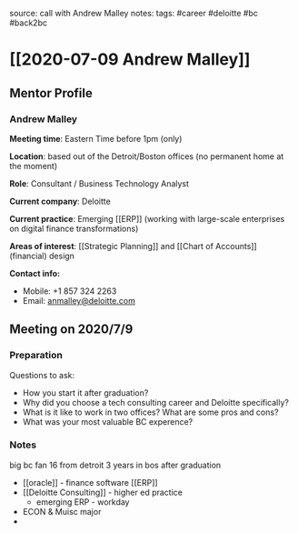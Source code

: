source: call with Andrew Malley
notes: 
tags: #career #deloitte #bc #back2bc

# [[2020-07-09 Andrew Malley]]

## Mentor Profile
### Andrew Malley
**Meeting time**: Eastern Time before 1pm (only)

**Location**: based out of the Detroit/Boston offices (no permanent home at the moment)

**Role**: Consultant / Business Technology Analyst 

**Current company**: Deloitte

**Current practice**: Emerging [[ERP]] (working with large-scale enterprises on digital finance transformations)

**Areas of interest**: [[Strategic Planning]] and [[Chart of Accounts]] (financial) design

**Contact info:**
- Mobile: +1 857 324 2263
- Email: anmalley@deloitte.com



## Meeting on 2020/7/9
### Preparation
Questions to ask:
- How you start it after graduation?
- Why did you choose a tech consulting career and Deloitte specifically?
- What is it like to work in two offices? What are some pros and cons?
- What was your most valuable BC experence?

### Notes
big bc fan
16
from detroit
3 years in bos after graduation
- [[oracle]] - finance software [[ERP]]
- [[Deloitte Consulting]] - higher ed practice
	- emerging ERP - workday 
- ECON & Muisc major 
- 































